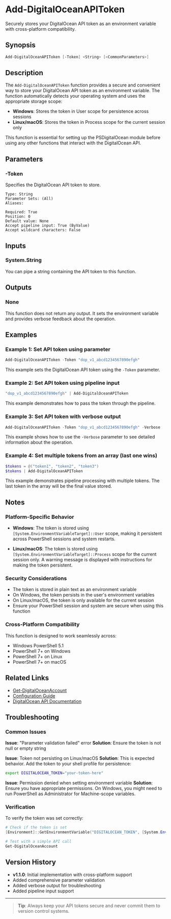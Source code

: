 # Add-DigitalOceanAPIToken

Securely stores your DigitalOcean API token as an environment variable with cross-platform compatibility.

## Synopsis

```powershell
Add-DigitalOceanAPIToken [-Token] <String> [<CommonParameters>]
```

## Description

The `Add-DigitalOceanAPIToken` function provides a secure and convenient way to store your DigitalOcean API token as an environment variable. The function automatically detects your operating system and uses the appropriate storage scope:

- **Windows**: Stores the token in User scope for persistence across sessions
- **Linux/macOS**: Stores the token in Process scope for the current session only

This function is essential for setting up the PSDigitalOcean module before using any other functions that interact with the DigitalOcean API.

## Parameters

### -Token

Specifies the DigitalOcean API token to store.

```
Type: String
Parameter Sets: (All)
Aliases: 

Required: True
Position: 0
Default value: None
Accept pipeline input: True (ByValue)
Accept wildcard characters: False
```

## Inputs

### System.String

You can pipe a string containing the API token to this function.

## Outputs

### None

This function does not return any output. It sets the environment variable and provides verbose feedback about the operation.

## Examples

### Example 1: Set API token using parameter

```powershell
Add-DigitalOceanAPIToken -Token "dop_v1_abcd1234567890efgh"
```

This example sets the DigitalOcean API token using the `-Token` parameter.

### Example 2: Set API token using pipeline input

```powershell
"dop_v1_abcd1234567890efgh" | Add-DigitalOceanAPIToken
```

This example demonstrates how to pass the token through the pipeline.

### Example 3: Set API token with verbose output

```powershell
Add-DigitalOceanAPIToken -Token "dop_v1_abcd1234567890efgh" -Verbose
```

This example shows how to use the `-Verbose` parameter to see detailed information about the operation.

### Example 4: Set multiple tokens from an array (last one wins)

```powershell
$tokens = @("token1", "token2", "token3")
$tokens | Add-DigitalOceanAPIToken
```

This example demonstrates pipeline processing with multiple tokens. The last token in the array will be the final value stored.

## Notes

### Platform-Specific Behavior

- **Windows**: The token is stored using `[System.EnvironmentVariableTarget]::User` scope, making it persistent across PowerShell sessions and system restarts.

- **Linux/macOS**: The token is stored using `[System.EnvironmentVariableTarget]::Process` scope for the current session only. A warning message is displayed with instructions for making the token persistent.

### Security Considerations

- The token is stored in plain text as an environment variable
- On Windows, the token persists in the user's environment variables
- On Linux/macOS, the token is only available for the current session
- Ensure your PowerShell session and system are secure when using this function

### Cross-Platform Compatibility

This function is designed to work seamlessly across:
- Windows PowerShell 5.1
- PowerShell 7+ on Windows
- PowerShell 7+ on Linux
- PowerShell 7+ on macOS

## Related Links

- [Get-DigitalOceanAccount](Get-DigitalOceanAccount)
- [Configuration Guide](Configuration)
- [DigitalOcean API Documentation](https://docs.digitalocean.com/reference/api/)

## Troubleshooting

### Common Issues

**Issue**: "Parameter validation failed" error
**Solution**: Ensure the token is not null or empty string

**Issue**: Token not persisting on Linux/macOS
**Solution**: This is expected behavior. Add the token to your shell profile for persistence:
```bash
export DIGITALOCEAN_TOKEN="your-token-here"
```

**Issue**: Permission denied when setting environment variable
**Solution**: Ensure you have appropriate permissions. On Windows, you might need to run PowerShell as Administrator for Machine-scope variables.

### Verification

To verify the token was set correctly:

```powershell
# Check if the token is set
[Environment]::GetEnvironmentVariable("DIGITALOCEAN_TOKEN", [System.EnvironmentVariableTarget]::User)

# Test with a simple API call
Get-DigitalOceanAccount
```

## Version History

- **v1.1.0**: Initial implementation with cross-platform support
- Added comprehensive parameter validation
- Added verbose output for troubleshooting
- Added pipeline input support

---

> **Tip**: Always keep your API tokens secure and never commit them to version control systems.
